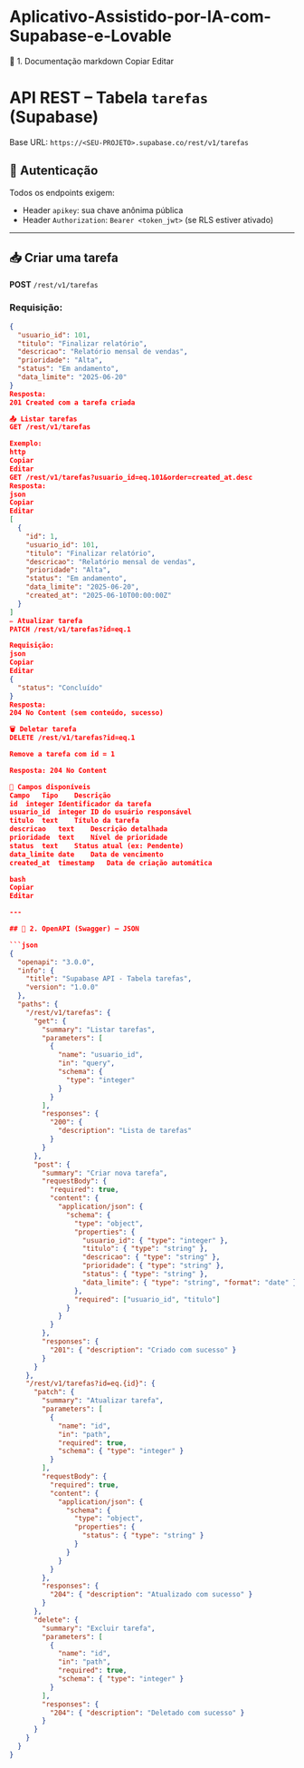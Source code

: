 # Aplicativo-Assistido-por-IA-com-Supabase-e-Lovable

📘 1. Documentação
markdown
Copiar
Editar
# API REST – Tabela `tarefas` (Supabase)

Base URL: `https://<SEU-PROJETO>.supabase.co/rest/v1/tarefas`

## 🔐 Autenticação

Todos os endpoints exigem:

- Header `apikey`: sua chave anônima pública
- Header `Authorization`: `Bearer <token_jwt>` (se RLS estiver ativado)

---

## 📥 Criar uma tarefa

**POST** `/rest/v1/tarefas`

### Requisição:
```json
{
  "usuario_id": 101,
  "titulo": "Finalizar relatório",
  "descricao": "Relatório mensal de vendas",
  "prioridade": "Alta",
  "status": "Em andamento",
  "data_limite": "2025-06-20"
}
Resposta:
201 Created com a tarefa criada

📤 Listar tarefas
GET /rest/v1/tarefas

Exemplo:
http
Copiar
Editar
GET /rest/v1/tarefas?usuario_id=eq.101&order=created_at.desc
Resposta:
json
Copiar
Editar
[
  {
    "id": 1,
    "usuario_id": 101,
    "titulo": "Finalizar relatório",
    "descricao": "Relatório mensal de vendas",
    "prioridade": "Alta",
    "status": "Em andamento",
    "data_limite": "2025-06-20",
    "created_at": "2025-06-10T00:00:00Z"
  }
]
✏️ Atualizar tarefa
PATCH /rest/v1/tarefas?id=eq.1

Requisição:
json
Copiar
Editar
{
  "status": "Concluído"
}
Resposta:
204 No Content (sem conteúdo, sucesso)

🗑️ Deletar tarefa
DELETE /rest/v1/tarefas?id=eq.1

Remove a tarefa com id = 1

Resposta: 204 No Content

📌 Campos disponíveis
Campo	Tipo	Descrição
id	integer	Identificador da tarefa
usuario_id	integer	ID do usuário responsável
titulo	text	Título da tarefa
descricao	text	Descrição detalhada
prioridade	text	Nível de prioridade
status	text	Status atual (ex: Pendente)
data_limite	date	Data de vencimento
created_at	timestamp	Data de criação automática

bash
Copiar
Editar

---

## 📄 2. OpenAPI (Swagger) – JSON

```json
{
  "openapi": "3.0.0",
  "info": {
    "title": "Supabase API - Tabela tarefas",
    "version": "1.0.0"
  },
  "paths": {
    "/rest/v1/tarefas": {
      "get": {
        "summary": "Listar tarefas",
        "parameters": [
          {
            "name": "usuario_id",
            "in": "query",
            "schema": {
              "type": "integer"
            }
          }
        ],
        "responses": {
          "200": {
            "description": "Lista de tarefas"
          }
        }
      },
      "post": {
        "summary": "Criar nova tarefa",
        "requestBody": {
          "required": true,
          "content": {
            "application/json": {
              "schema": {
                "type": "object",
                "properties": {
                  "usuario_id": { "type": "integer" },
                  "titulo": { "type": "string" },
                  "descricao": { "type": "string" },
                  "prioridade": { "type": "string" },
                  "status": { "type": "string" },
                  "data_limite": { "type": "string", "format": "date" }
                },
                "required": ["usuario_id", "titulo"]
              }
            }
          }
        },
        "responses": {
          "201": { "description": "Criado com sucesso" }
        }
      }
    },
    "/rest/v1/tarefas?id=eq.{id}": {
      "patch": {
        "summary": "Atualizar tarefa",
        "parameters": [
          {
            "name": "id",
            "in": "path",
            "required": true,
            "schema": { "type": "integer" }
          }
        ],
        "requestBody": {
          "required": true,
          "content": {
            "application/json": {
              "schema": {
                "type": "object",
                "properties": {
                  "status": { "type": "string" }
                }
              }
            }
          }
        },
        "responses": {
          "204": { "description": "Atualizado com sucesso" }
        }
      },
      "delete": {
        "summary": "Excluir tarefa",
        "parameters": [
          {
            "name": "id",
            "in": "path",
            "required": true,
            "schema": { "type": "integer" }
          }
        ],
        "responses": {
          "204": { "description": "Deletado com sucesso" }
        }
      }
    }
  }
}
